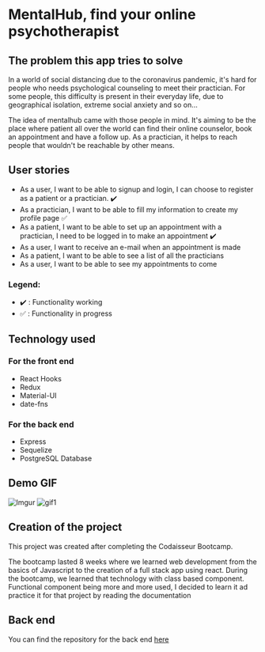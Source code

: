 # MentalHub, find your online psychotherapist

## The problem this app tries to solve

In a world of social distancing due to the coronavirus pandemic, it's hard for people who needs psychological counseling to meet their practician. For some people, this difficulty is present in their everyday life, due to geographical isolation, extreme social anxiety and so on...

The idea of mentalhub came with those people in mind. It's aiming to be the place where patient all over the world can find their online counselor, book an appointment and have a follow up. As a practician, it helps to reach people that wouldn't be reachable by other means.

## User stories

- As a user, I want to be able to signup and login, I can choose to register as a patient or a practician. :heavy_check_mark:
- As a practician, I want to be able to fill my information to create my profile page :white_check_mark:
- As a patient, I want to be able to set up an appointment with a practician, I need to be logged in to make an appointment :heavy_check_mark:
- As a user, I want to receive an e-mail when an appointment is made
- As a patient, I want to be able to see a list of all the practicians
- As a user, I want to be able to see my appointments to come

### Legend:

- :heavy_check_mark: : Functionality working
- :white_check_mark: : Functionality in progress

## Technology used

### For the front end

- React Hooks
- Redux
- Material-UI
- date-fns

### For the back end

- Express
- Sequelize
- PostgreSQL Database

## Demo GIF

![Imgur](https://i.imgur.com/Vofuk5P.png)
![gif1](https://media.giphy.com/media/TGuKcfvjcScFlTdUmf/giphy.gif)

## Creation of the project

This project was created after completing the Codaisseur Bootcamp.

The bootcamp lasted 8 weeks where we learned web development from the basics of Javascript to the creation of a full stack app using react. During the bootcamp, we learned that technology with class based component. Functional component being more and more used, I decided to learn it ad practice it for that project by reading the documentation

## Back end

You can find the repository for the back end [here](https://github.com/morantaf/mentalhub-server)
